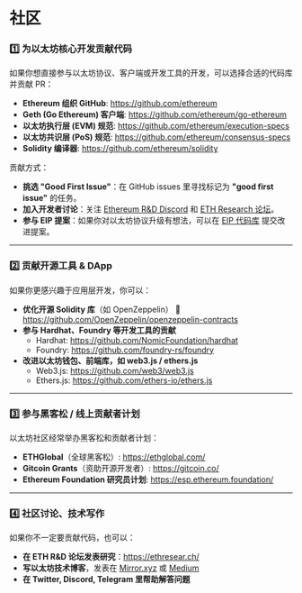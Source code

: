 # 社区

### 1️⃣ **为以太坊核心开发贡献代码**

如果你想直接参与以太坊协议、客户端或开发工具的开发，可以选择合适的代码库并贡献 PR：

- **Ethereum 组织 GitHub**: https://github.com/ethereum
- **Geth (Go Ethereum) 客户端**: https://github.com/ethereum/go-ethereum
- **以太坊执行层 (EVM) 规范**: https://github.com/ethereum/execution-specs
- **以太坊共识层 (PoS) 规范**: https://github.com/ethereum/consensus-specs
- **Solidity 编译器**: https://github.com/ethereum/solidity

贡献方式：

- **挑选 "Good First Issue"**：在 GitHub issues 里寻找标记为 **"good first issue"** 的任务。
- **加入开发者讨论**：关注 [Ethereum R&D Discord](https://discord.gg/CetY6Y4) 和 [ETH Research 论坛](https://ethresear.ch/)。
- **参与 EIP 提案**：如果你对以太坊协议升级有想法，可以在 [EIP 代码库](https://github.com/ethereum/EIPs) 提交改进提案。

------

### 2️⃣ **贡献开源工具 & DApp**

如果你更感兴趣于应用层开发，你可以：

- **优化开源 Solidity 库**（如 OpenZeppelin）
   🔗 https://github.com/OpenZeppelin/openzeppelin-contracts
- **参与 Hardhat、Foundry 等开发工具的贡献**
  - Hardhat: https://github.com/NomicFoundation/hardhat
  - Foundry: https://github.com/foundry-rs/foundry
- **改进以太坊钱包、前端库，如 web3.js / ethers.js**
  - Web3.js: https://github.com/web3/web3.js
  - Ethers.js: https://github.com/ethers-io/ethers.js

------

### 3️⃣ **参与黑客松 / 线上贡献者计划**

以太坊社区经常举办黑客松和贡献者计划：

- **ETHGlobal**（全球黑客松）: https://ethglobal.com/
- **Gitcoin Grants**（资助开源开发者）: https://gitcoin.co/
- **Ethereum Foundation 研究员计划**: https://esp.ethereum.foundation/

------

### 4️⃣ **社区讨论、技术写作**

如果你不一定要贡献代码，也可以：

- **在 ETH R&D 论坛发表研究**：https://ethresear.ch/
- **写以太坊技术博客**，发表在 [Mirror.xyz](https://mirror.xyz/) 或 [Medium](https://medium.com/)
- **在 Twitter, Discord, Telegram 里帮助解答问题**